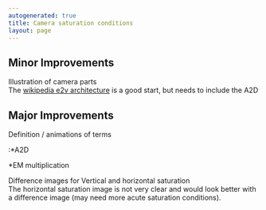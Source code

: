 ```yaml
---
autogenerated: true
title: Camera saturation conditions
layout: page
---
```


## Minor Improvements

Illustration of camera parts  
The [wikipedia e2v
architecture](http://en.wikipedia.org/wiki/File:media/EMCCD2_color_en.svg) is
a good start, but needs to include the A2D

## Major Improvements

Definition / animations of terms  

:\*A2D

\*EM multiplication  

<!-- -->

Difference images for Vertical and horizontal saturation  
The horizontal saturation image is not very clear and would look better
with a difference image (may need more acute saturation conditions).

